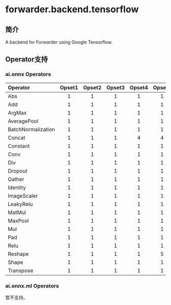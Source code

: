 # forwarder.backend.tensorflow
## 简介
A backend for Forwarder using Google Tensorflow.

## Operator支持
### ai.onnx Operators
|Operator|Opset1|Opset2|Opset3|Opset4|Opset5|Opset6|
|:---|:---:|:---:|:---:|:---:|:---:|:---:|
|Abs|1|1|1|1|1|1|
|Add|1|1|1|1|1|1|
|ArgMax|1|1|1|1|1|1|
|AveragePool|1|1|1|1|1|1|
|BatchNormalization|1|1|1|1|1|1|
|Concat|1|1|1|4|4|4|
|Constant|1|1|1|1|1|1|
|Conv|1|1|1|1|1|1|
|Div|1|1|1|1|1|1|
|Dropout|1|1|1|1|1|6|
|Gather|1|1|1|1|1|1|
|Identity|1|1|1|1|1|1|
|ImageScaler|1|1|1|1|1|1|
|LeakyRelu|1|1|1|1|1|1|
|MatMul|1|1|1|1|1|1|
|MaxPool|1|1|1|1|1|1|
|Mul|1|1|1|1|1|6|
|Pad|1|1|1|1|1|1|
|Relu|1|1|1|1|1|1|
|Reshape|1|1|1|1|5|5|
|Shape|1|1|1|1|1|1|
|Transpose|1|1|1|1|1|1|

### ai.onnx.ml Operators
暂不支持。
